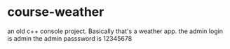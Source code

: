 # course-weather
an old c++ console project. Basically that's a weather app.
the admin login is admin
the admin passsword is 12345678
